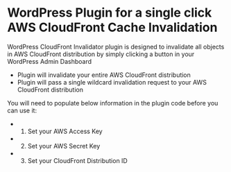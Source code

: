 # WordPress Plugin for a single click AWS CloudFront Cache Invalidation
WordPress CloudFront Invalidator plugin is designed to invalidate all objects in AWS CloudFront distribution by simply clicking a button in your WordPress Admin Dashboard 

* Plugin will invalidate your entire AWS CloudFront distribution
* Plugin will pass a single wildcard invalidation request to your AWS CloudFront distribution

You will need to populate below information in the plugin code before you can use it:

 * 1. Set your AWS Access Key
 * 2. Set your AWS Secret Key
 * 3. Set your CloudFront Distribution ID 
